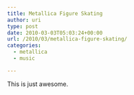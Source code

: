 ```yaml
---
title: Metallica Figure Skating
author: uri
type: post
date: 2010-03-03T05:03:24+00:00
url: /2010/03/metallica-figure-skating/
categories:
  - metallica
  - music

---
```

This is just awesome.

<p style="text-align: center;">
</p>
